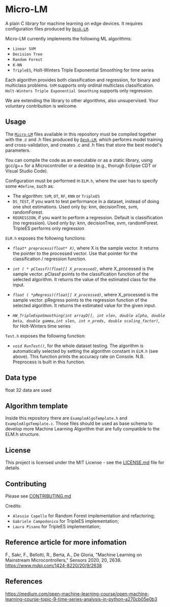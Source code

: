 # Micro-LM
A plain C library for machine learning on edge devices. It requires configuration files produced by [`Desk-LM`](https://github.com/Edge-Learning-Machine/Desk-LM).

Micro-LM currently implements the following ML algorithms:

- `Linear SVM`
- `Decision Tree`
- `Random Forest`
- `K-NN`
- `TripleES`, Holt-Winters Triple Exponential Smoothing for time series

Each algorithm provides both classification and regression, for binary and multiclass problems. `SVM` supports only ordinal multiclass classification. `Holt-Winters Triple Exponential Smoothing` supports only regression.

We are extending the library to other algorithms, also unsupervised. Your voluntary contribution is welcome.

## Usage

The [`Micro-LM`](https://github.com/Edge-Learning-Machine/Micro-LM) files available in this repository  must be compiled together with the .c and .h files produced by [`Desk-LM`](https://github.com/Edge-Learning-Machine/Desk-LM), which performs model training and cross-validation, and creates .c and .h files that store the best model's parameters.

You can compile the code as an executable or as a static library, using gcc/g++ for a Microcontroller or a desktop (e.g., thorugh Eclipse CDT or Visual Studio Code).

Configuration must be performed in `ELM.h`, where the user has to specify some `#define`, such as:
- The algorithm: `SVM`, `DT`, `RF`, `KNN` or `TripleES`
- `DS_TEST`, if you want to test performance in a dataset, instead of doing one shot estimations. Used only by: knn, decisionTree, svm, randomForest.
- `REGRESSION`, if you want to perform a regression. Default is classification (no regression). Used only by: knn, decisionTree, svm, randomForest. TripleES performs only regression

`ELM.h` exposes the following functions:
- *`float* preprocess(float* X)`*, where X is the sample vector. It returns the pointer to the processed vector. Use that pointer for the classification / regression function.
- *`int ( * pClassf)(float[] X_processed)`*, where X_processed is the sample vector. pClassf points to the classification function of the selected algorithm. It returns the value of the estimated class for the input.
- *`float ( *pRegress)(float[] X_processed)`*, where X_processed is the sample vector. pRegress points to the regression function of the selected algorithm. It returns the estimated value for the given input.

- *`HW_TripleExpoSmoothing(int arrayD[], int vlen, double alpha, double beta, double gamma,int slen, int n_preds, double scaling_factor)`*, for Holt-Winters time series

`Test.h` exposes the following function:
- *`void RunTest()`*, for the whole dataset testing. The algorithm is automatically selected by setting the algorithm constant in `ELM.h` (see above). This function prints the accuracy rate on Console.  N.B. Preprocess is built in this function.

## Data type
float 32 data are used

## Algorithm template
Inside this repository there are `ExampleAlgoTemplate.h` and `ExampleAlgoTemplate.c`. 
Those files should be used as base schema to develop more Machine Learning Algorithm that are fully compatible to the ELM.h structure.


## License
This project is licensed under the MIT License - see the [LICENSE.md](https://github.com/Edge-Learning-Machine/Micro-LM/blob/master/LICENSE.md) file for details

## Contributing
Please see [CONTRIBUTING.md](https://github.com/Edge-Learning-Machine/Desk-LM/blob/master/docs/CONTRIBUTING.md)

Credits:
- `Alessio Capello` for Random Forest implementation and refactoring;
- `Gabriele Campodonico` for TripleES implementation;
- `Laura Pisano` for TripleES implementation;

## Reference article for more infomation
F., Sakr, F., Bellotti, R., Berta, A., De Gloria, "Machine Learning on Mainstream Microcontrollers," Sensors 2020, 20, 2638.
https://www.mdpi.com/1424-8220/20/9/2638

## References
https://medium.com/open-machine-learning-course/open-machine-learning-course-topic-9-time-series-analysis-in-python-a270cb05e0b3
